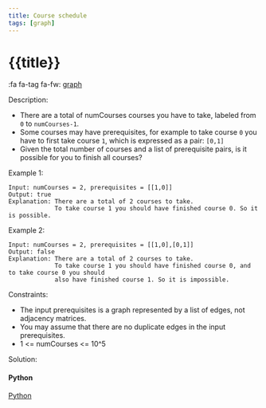 ```yaml
---
title: Course schedule
tags: [graph]
---
```


# {{title}}

:fa fa-tag fa-fw: [graph]({{tagspath}}/graph)

Description:

- There are a total of numCourses courses you have to take, labeled from `0` to `numCourses-1`.
- Some courses may have prerequisites, for example to take course `0` you have to first take course `1`, which is expressed as a pair: `[0,1]`
- Given the total number of courses and a list of prerequisite pairs, is it possible for you to finish all courses?

Example 1:

```text
Input: numCourses = 2, prerequisites = [[1,0]]
Output: true
Explanation: There are a total of 2 courses to take.
             To take course 1 you should have finished course 0. So it is possible.
```

Example 2:

```text
Input: numCourses = 2, prerequisites = [[1,0],[0,1]]
Output: false
Explanation: There are a total of 2 courses to take.
             To take course 1 you should have finished course 0, and to take course 0 you should
             also have finished course 1. So it is impossible.
```

Constraints:

- The input prerequisites is a graph represented by a list of edges, not adjacency matrices.
- You may assume that there are no duplicate edges in the input prerequisites.
- 1 <= numCourses <= 10^5

Solution:

<!-- tabs:start -->
#### **Python**

[Python](../pycode/graph/course-schedule.py ':include :type=code')
<!-- tabs:end -->
